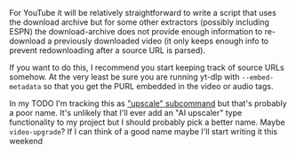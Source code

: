 For YouTube it will be relatively straightforward to write a script that uses the download archive but for some other extractors (possibly including ESPN) the download-archive does not provide enough information to re-download a previously downloaded video (it only keeps enough info to prevent redownloading after a source URL is parsed).

If you want to do this, I recommend you start keeping track of source URLs somehow. At the very least be sure you are running yt-dlp with `--embed-metadata` so that you get the PURL embedded in the video or audio tags. 

In my TODO I'm tracking this as ["upscale" subcommand](https://github.com/chapmanjacobd/library/blob/main/TODO#L33) but that's probably a poor name. It's unlikely that I'll ever add an "AI upscaler" type functionality to my project but I should probably pick a better name. Maybe `video-upgrade`? If I can think of a good name maybe I'll start writing it this weekend
